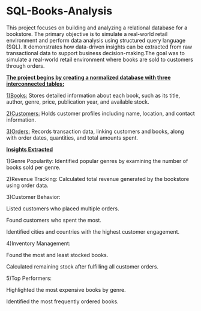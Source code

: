 # SQL-Books-Analysis
This project focuses on building and analyzing a relational database for a bookstore. The primary objective is to simulate a real-world retail environment and perform data analysis using structured query language (SQL). It demonstrates how data-driven insights can be extracted from raw transactional data to support business decision-making.The goal was to simulate a real-world retail environment where books are sold to customers through orders.

<ins>**The project begins by creating a normalized database with three interconnected tables:**</ins>

<ins>1)Books:</ins> Stores detailed information about each book, such as its title, author, genre, price, publication year, and available stock.

<ins>2)Customers:</ins> Holds customer profiles including name, location, and contact information.

<ins>3)Orders:</ins> Records transaction data, linking customers and books, along with order dates, quantities, and total amounts spent.

<ins>**Insights Extracted**</ins>

1)Genre Popularity: Identified popular genres by examining the number of books sold per genre.

2)Revenue Tracking: Calculated total revenue generated by the bookstore using order data.

3)Customer Behavior:

Listed customers who placed multiple orders.

Found customers who spent the most.

Identified cities and countries with the highest customer engagement.

4)Inventory Management:

Found the most and least stocked books.

Calculated remaining stock after fulfilling all customer orders.

5)Top Performers:

Highlighted the most expensive books by genre.

Identified the most frequently ordered books.

